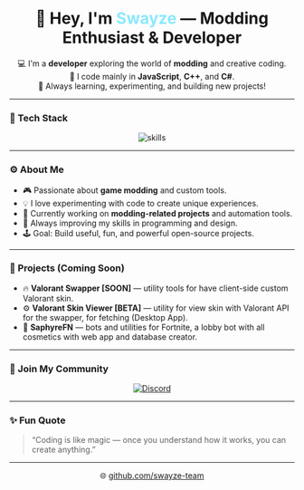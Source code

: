 <!-- 🌐 GitHub Profile: swayze-team -->

<h1 align="center">👋 Hey, I'm <span style="color:#8be9fd;">Swayze</span> — Modding Enthusiast & Developer</h1>

<p align="center">
  💻 I'm a <strong>developer</strong> exploring the world of <strong>modding</strong> and creative coding.<br>
  🔧 I code mainly in <strong>JavaScript</strong>, <strong>C++</strong>, and <strong>C#</strong>.<br>
  🚀 Always learning, experimenting, and building new projects!
</p>

---

### 🧠 Tech Stack

<p align="center">
  <img src="https://skillicons.dev/icons?i=js,cpp,cs,html,css,vscode,github,discord,bots" alt="skills" />
</p>

---

### ⚙️ About Me

- 🎮 Passionate about **game modding** and custom tools.  
- 💡 I love experimenting with code to create unique experiences.  
- 🧩 Currently working on **modding-related projects** and automation tools.  
- 🌱 Always improving my skills in programming and design.  
- 🕹️ Goal: Build useful, fun, and powerful open-source projects.

---

### 🚀 Projects (Coming Soon)

- 🔥 **Valorant Swapper [SOON]** — utility tools for have client-side custom Valorant skin.  
- ⚙️ **Valorant Skin Viewer [BETA]** — utility for view skin with Valorant API for the swapper, for fetching (Desktop App).  
- 💬 **SaphyreFN** — bots and utilities for Fortnite, a lobby bot with all cosmetics with web app and database creator.

---

### 💬 Join My Community

<p align="center">
  <a href="https://discord.gg/eoz">
    <img src="https://img.shields.io/badge/Join%20my%20Discord-5865F2?style=for-the-badge&logo=discord&logoColor=white" alt="Discord"/>
  </a>
</p>

---

### ✨ Fun Quote

> “Coding is like magic — once you understand how it works, you can create anything.”

---

<p align="center">
  🌐 <a href="https://github.com/swayze-team">github.com/swayze-team</a>
</p>
